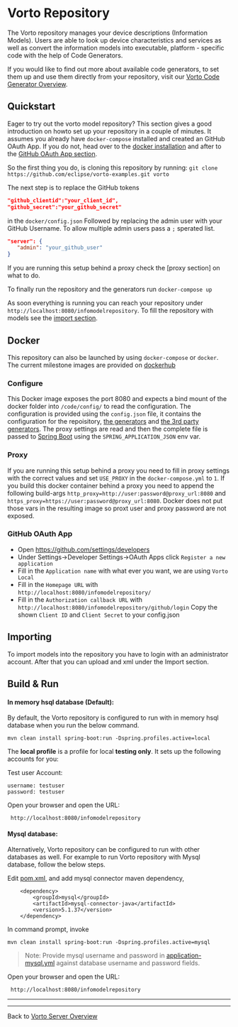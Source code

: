 # Vorto Repository

The Vorto repository manages your device descriptions (Information Models). Users are able to look up device characteristics and services as well as convert the information models into executable, platform - specific code with the help of Code Generators. 

If you would like to find out more about available code generators, to set them up and use them directly from your repository, visit our [Vorto Code Generator Overview](../../generators/Readme.md).

## Quickstart

Eager to try out the vorto model repository? This section gives a good introduction on howto set up your repository in a couple of minutes.
It assumes you already have `docker-compose` installed and created an GitHub OAuth App. If you do not, head over to the [docker installation](https://docs.docker.com/compose/install/) and after to the [GitHub OAuth App section]().

So the first thing you do, is cloning this repository by running: 
`git clone https://github.com/eclipse/vorto-examples.git vorto`

The next step is to replace the GitHub tokens
```json
"github_clientid":"your_client_id",
"github_secret":"your_github_secret"
```
in the `docker/config.json`
Followed by replacing the admin user with your GitHub Username. To allow multiple admin users pass a `;` sperated list.
```json
"server": {
   "admin": "your_github_user"
}
```

If you are running this setup behind a proxy check the [proxy section] on what to do.

To finally run the repository and the generators run `docker-compose up`

As soon everything is running you can reach your repository under `http://localhost:8080/infomodelrepository`.
To fill the repository with models see the [import section](#Importing).

## Docker

This repository can also be launched by using `docker-compose` or `docker`.
The current milestone images are provided on [dockerhub](https://hub.docker.com/u/eclipsevorto/)

### Configure

This Docker image exposes the port 8080 and expects a bind mount of the docker folder into `/code/config/` to read the configuration.
The configuration is provided using the `config.json` file, it contains the configuration for the repoisitory, [the generators](../repository-generators/Readme.md) and [the 3rd party generators](https://github.com/eclipse/vorto-examples).
The proxy settings are read and then the complete file is passed to [Spring Boot](https://spring.io/projects/spring-boot) using the `SPRING_APPLICATION_JSON` env var.

### Proxy
If you are running this setup behind a proxy you need to fill in proxy settings with the correct values and set `USE_PROXY` in the `docker-compose.yml` to `1`.
If you build this docker container behind a proxy you need to append the following build-args `http_proxy=http://user:password@proxy_url:8080` and `https_proxy=https://user:password@proxy_url:8080`.
Docker does not put those vars in the resulting image so proxt user and proxy password are not exposed.

### GitHub OAuth App
- Open https://github.com/settings/developers
- Under Settings->Developer Settings->OAuth Apps click `Register a new application`
- Fill in the `Application name` with what ever you want, we are using `Vorto Local`
- Fill in the `Homepage URL` with `http://localhost:8080/infomodelrepository/`
- Fill in the `Authorization callback URL` with `http://localhost:8080/infomodelrepository/github/login`
Copy the shown `Client ID` and `Client Secret` to your config.json

## Importing <a name="Importing"></a>

To import models into the repository you have to login with an administrator account. After that you can upload and xml under the Import section.

## Build & Run

#### In memory hsql database (Default):

By default, the Vorto repository is configured to run with in memory hsql database when you run the below command.  

	mvn clean install spring-boot:run -Dspring.profiles.active=local


The **local profile** is a profile for local **testing only**. It sets up the following accounts for you:

Test user Account:

	username: testuser
	password: testuser
 

Open your browser and open the URL:

	 http://localhost:8080/infomodelrepository 
 
#### Mysql database: 
Alternatively, Vorto repository can be configured to run with other databases as well. 
For example to run Vorto repository with Mysql database, follow the below steps. 

Edit [pom.xml](../pom.xml), and add mysql connector maven dependency,

		<dependency>
			<groupId>mysql</groupId>
			<artifactId>mysql-connector-java</artifactId>
			<version>5.1.37</version>
		</dependency>

In command prompt, invoke 

	mvn clean install spring-boot:run -Dspring.profiles.active=mysql
  

> Note: Provide mysql username and password in [application-mysql.yml](src/main/resources/application-mysql.yml) against database username and password fields.

Open your browser and open the URL:

	 http://localhost:8080/infomodelrepository 



----------
----------
Back to [Vorto Server Overview](../../Readme.md)

